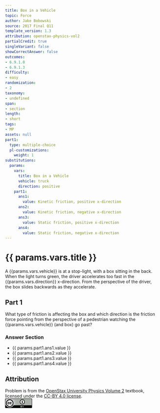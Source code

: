 ```yaml
---
title: Box in a Vehicle
topic: Force
author: Jake Bobowski
source: 2017 Final Q11
template_version: 1.3
attribution: openstax-physics-vol2
partialCredit: true
singleVariant: false
showCorrectAnswer: false
outcomes:
- 6.9.1.0
- 6.9.1.3
difficulty:
- easy
randomization:
- 2
taxonomy:
- undefined
span:
- section
length:
- short
tags:
- MP
assets: null
part1:
  type: multiple-choice
  pl-customizations:
    weight: 1
substitutions:
  params:
    vars:
      title: Box in a Vehicle
      vehicle: truck
      direction: positive
    part1:
      ans1:
        value: Kinetic friction, positive x-direction
      ans2:
        value: Kinetic friction, negative x-direction
      ans3:
        value: Static friction, positive x-direction
      ans4:
        value: Static friction, negative x-direction
---
```

# {{ params.vars.title }}
A {{params.vars.vehicle}} is at a stop-light, with a box sitting in the back.
When the light turns green, the driver accelerates too fast in the {{params.vars.direction}} x-direction.
From the perspective of the driver, the box slides backwards as they accelerate.

## Part 1

What type of friction is affecting the box and which direction is the friction force pointing from the perspective of a pedestrian watching the {{params.vars.vehicle}} (and box) go past?

### Answer Section

- {{ params.part1.ans1.value }}
- {{ params.part1.ans2.value }}
- {{ params.part1.ans3.value }}
- {{ params.part1.ans4.value }}

## Attribution

Problem is from the [OpenStax University Physics Volume 2](https://openstax.org/details/books/university-physics-volume-2) textbook, licensed under the [CC-BY 4.0 license](https://creativecommons.org/licenses/by/4.0/).<br>![Image representing the Creative Commons 4.0 BY license.](https://raw.githubusercontent.com/firasm/bits/master/by.png)